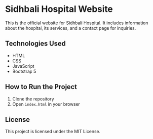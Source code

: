 # Sidhbali Hospital Website

This is the official website for Sidhbali Hospital. It includes information about the hospital, its services, and a contact page for inquiries.

## Technologies Used
- HTML
- CSS
- JavaScript
- Bootstrap 5

## How to Run the Project
1. Clone the repository
2. Open `index.html` in your browser

## License
This project is licensed under the MIT License.
